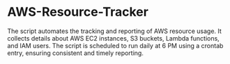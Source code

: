 # AWS-Resource-Tracker
The script automates the tracking and reporting of AWS resource usage. It collects details about AWS EC2 instances, S3 buckets, Lambda functions, and IAM users. The script is scheduled to run daily at 6 PM using a crontab entry, ensuring consistent and timely reporting.

